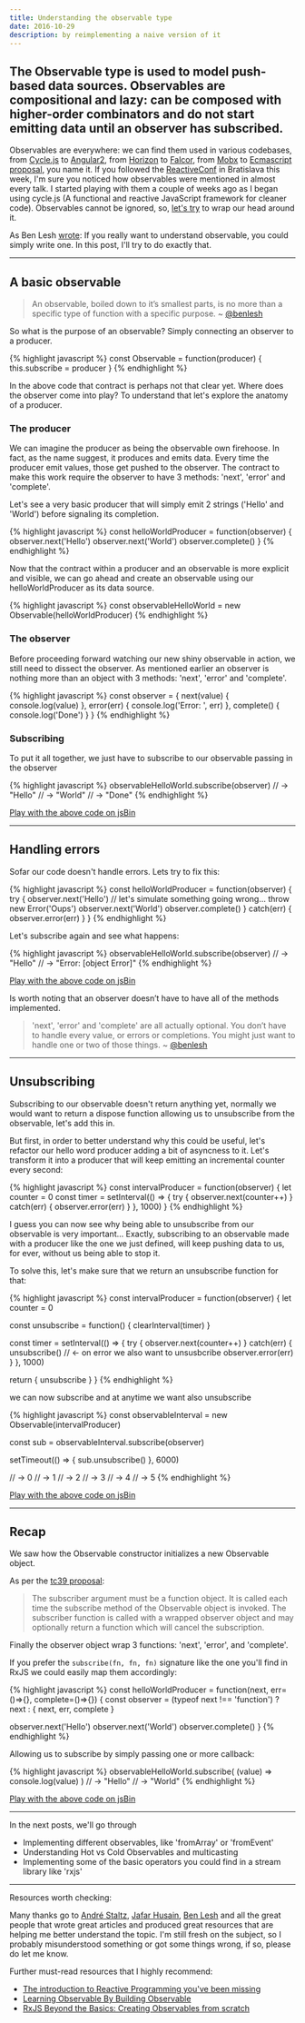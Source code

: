 ```yaml
---
title: Understanding the observable type
date: 2016-10-29
description: by reimplementing a naive version of it
---
```


## The Observable type is used to model push-based data sources. Observables are compositional and lazy: can be composed with higher-order combinators and do not start emitting data until an observer has subscribed.

Observables are everywhere: we can find them used in various codebases, from [Cycle.js](https://cycle.js.org/) to [Angular2](https://angular.io/), from [Horizon](http://horizon.io/) to [Falcor](http://netflix.github.io/falcor/), from [Mobx](https://mobxjs.github.io/mobx/) to [Ecmascript proposal](https://tc39.github.io/proposal-observable/), you name it. If you followed the [ReactiveConf](https://reactiveconf.com/) in Bratislava this week, I'm sure you noticed how observables were mentioned in almost every talk. I started playing with them a couple of weeks ago as I began using cycle.js (A functional and reactive JavaScript framework for cleaner code). Observables cannot be ignored, so, [let's try](https://twitter.com/mbrochh/status/792223833914642432) to wrap our head around it.

As Ben Lesh [wrote](https://medium.com/@benlesh/learning-observable-by-building-observable-d5da57405d87#.ev2dy0b9f): If you really want to understand observable, you could simply write one. In this post, I'll try to do exactly that.

***

## A basic observable

> An observable, boiled down to it’s smallest parts, is no more than a specific type of function with a specific purpose. ~ [@benlesh](https://twitter.com/BenLesh)

So what is the purpose of an observable? Simply connecting an observer to a producer.

{% highlight javascript %}
const Observable = function(producer) {
  this.subscribe = producer
}
{% endhighlight %}

In the above code that contract is perhaps not that clear yet. Where does the observer come into play? To understand that let's explore the anatomy of a producer.

### The producer

We can imagine the producer as being the observable own firehoose. In fact, as the name suggest, it produces and emits data. Every time the producer emit values, those get pushed to the observer. The contract to make this work require the observer to have 3 methods: 'next', 'error' and 'complete'.

Let's see a very basic producer that will simply emit 2 strings ('Hello' and 'World') before signaling its completion.

{% highlight javascript %}
const helloWorldProducer = function(observer) {
  observer.next('Hello')
  observer.next('World')
  observer.complete()
}
{% endhighlight %}

Now that the contract within a producer and an observable is more explicit and visible, we can go ahead
and create an observable using our helloWorldProducer as its data source.

{% highlight javascript %}
const observableHelloWorld = new Observable(helloWorldProducer)
{% endhighlight %}

### The observer

Before proceeding forward watching our new shiny observable in action, we still need to dissect the observer. As mentioned earlier an observer is nothing more than an object with 3 methods: 'next', 'error' and 'complete'.

{% highlight javascript %}
const observer = {
  next(value) { console.log(value) },
  error(err) { console.log('Error: ', err) },
  complete() { console.log('Done') }
}
{% endhighlight %}

### Subscribing

To put it all together, we just have to subscribe to our observable passing in the observer

{% highlight javascript %}
observableHelloWorld.subscribe(observer)
// -> "Hello"
// -> "World"
// -> "Done"
{% endhighlight %}

[Play with the above code on jsBin](https://jsbin.com/mebiqowove/edit?js,console)

***

## Handling errors

Sofar our code doesn't handle errors. Lets try to fix this:

{% highlight javascript %}
const helloWorldProducer = function(observer) {
  try {
    observer.next('Hello')
    // let's simulate something going wrong...
    throw new Error('Oups')
    observer.next('World')
    observer.complete()
  } catch(err) {
    observer.error(err)
  }
}
{% endhighlight %}

Let's subscribe again and see what happens:

{% highlight javascript %}
observableHelloWorld.subscribe(observer)
// -> "Hello"
// -> "Error: [object Error]"
{% endhighlight %}

[Play with the above code on jsBin](https://jsbin.com/sihijuzuqi/edit?js,console)

Is worth noting that an observer doesn’t have to have all of the methods implemented.

>'next', 'error' and 'complete' are all actually optional. You don’t have to handle every value, or errors or completions. You might just want to handle one or two of those things. ~ [@benlesh](https://twitter.com/BenLesh)

***

## Unsubscribing

Subscribing to our observable doesn't return anything yet, normally we would want to return a dispose function allowing us to unsubscribe from the observable, let's add this in.

But first, in order to better understand why this could be useful, let's refactor our hello word producer adding a bit of asyncness to it. Let's transform it into a producer that will keep emitting an incremental counter every second:

{% highlight javascript %}
const intervalProducer = function(observer) {
  let counter = 0
  const timer = setInterval(() => {
    try {
      observer.next(counter++)
    } catch(err) {
      observer.error(err)
    }
  }, 1000)
}
{% endhighlight %}

I guess you can now see why being able to unsubscribe from our observable is very important... Exactly, subscribing to an observable made with a producer like the one we just defined, will keep pushing data to us, for ever, without us being able to stop it.

To solve this, let's make sure that we return an unsubscribe function for that:

{% highlight javascript %}
const intervalProducer = function(observer) {
  let counter = 0

  const unsubscribe = function() {
    clearInterval(timer)
  }

  const timer = setInterval(() => {
    try {
      observer.next(counter++)
    } catch(err) {
      unsubscribe() // <- on error we also want to unsusbcribe
      observer.error(err)
    }
  }, 1000)

  return {
    unsubscribe
  }
}
{% endhighlight %}

we can now subscribe and at anytime we want also unsubscribe

{% highlight javascript %}
const observableInterval = new Observable(intervalProducer)

const sub = observableInterval.subscribe(observer)

setTimeout(() => {
  sub.unsubscribe()
}, 6000)

// -> 0
// -> 1
// -> 2
// -> 3
// -> 4
// -> 5
{% endhighlight %}

[Play with the above code on jsBin](https://jsbin.com/pafuqipeko/edit?js,console)

***

## Recap

We saw how the Observable constructor initializes a new Observable object.

As per the [tc39 proposal](https://tc39.github.io/proposal-observable/):

> The subscriber argument must be a function object. It is called each time the subscribe method of the Observable object is invoked. The subscriber function is called with a wrapped observer object and may optionally return a function which will cancel the subscription.

Finally the observer object wrap 3 functions: 'next', 'error', and 'complete'.

If you prefer the `subscribe(fn, fn, fn)` signature like the one you'll find in RxJS we could easily map them accordingly:

{% highlight javascript %}
const helloWorldProducer = function(next, err=()=>{}, complete=()=>{}) {
  const observer = (typeof next !== 'function') ?
    next :
    { next, err, complete }

  observer.next('Hello')
  observer.next('World')
  observer.complete()
}
{% endhighlight %}

Allowing us to subscribe by simply passing one or more callback:

{% highlight javascript %}
observableHelloWorld.subscribe(
  (value) => console.log(value)
)
// -> "Hello"
// -> "World"
{% endhighlight %}

[Play with the above code on jsBin](https://jsbin.com/rahedezoye/edit?js,console)

***

In the next posts, we'll go through

- Implementing different observables, like 'fromArray' or 'fromEvent'
- Understanding Hot vs Cold Observables and multicasting
- Implementing some of the basic operators you could find in a stream library like 'rxjs'

***

Resources worth checking:

Many thanks go to [André Staltz](https://twitter.com/andrestaltz), [Jafar Husain](https://twitter.com/jhusain), [Ben Lesh](https://twitter.com/BenLesh) and all the great people that wrote great articles and produced great resources that are helping me better understand the topic. I'm still fresh on the subject, so I probably misunderstood something or got some things wrong, if so, please do let me know.

Further must-read resources that I highly recommend:

- [The introduction to Reactive Programming you've been missing](https://gist.github.com/staltz/868e7e9bc2a7b8c1f754)
- [Learning Observable By Building Observable](https://medium.com/@benlesh/learning-observable-by-building-observable-d5da57405d87)
- [RxJS Beyond the Basics: Creating Observables from scratch](https://egghead.io/courses/rxjs-beyond-the-basics-creating-observables-from-scratch)
